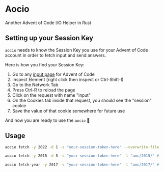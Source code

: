 # Aocio

Another Advent of Code I/O Helper in Rust

## Setting up your Session Key

`aocio` needs to know the Session Key you use for your Advent of Code account in
order to fetch input and send answers.

Here is how you find your Session Key:

1. Go to any [input page](https://adventofcode.com/2022/day/1/input) for Advent of Code
1. Inspect Element (right click then inspect or Ctrl-Shift-I)
1. Go to the Network Tab
1. Press Ctrl-R to reload the page
1. Click on the request with name "input"
1. On the Cookies tab inside that request, you should see the "session" cookie
1. Save the value of that cookie somewhere for future use

And now you are ready to use the `aocio` 🎉

## Usage

```bash
aocio fetch -y 2022 -d 1 -s "your-session-token-here" --overwrite-file # Saves Advent of Code input for Day 1 2022 to ./day1.txt and overwrites file if it already exists

aocio fetch -y 2015 -d 5 -s "your-session-token-here" -l "aoc/2015/" # Saves input for Day 5 2015 to ./aoc/2015/day5.txt

aocio fetch-year -y 2017 -s "your-session-token-here" -l "aoc/2017/" # Saves all 2017 inputs to ./aoc/2017/day{day}.txt
```
